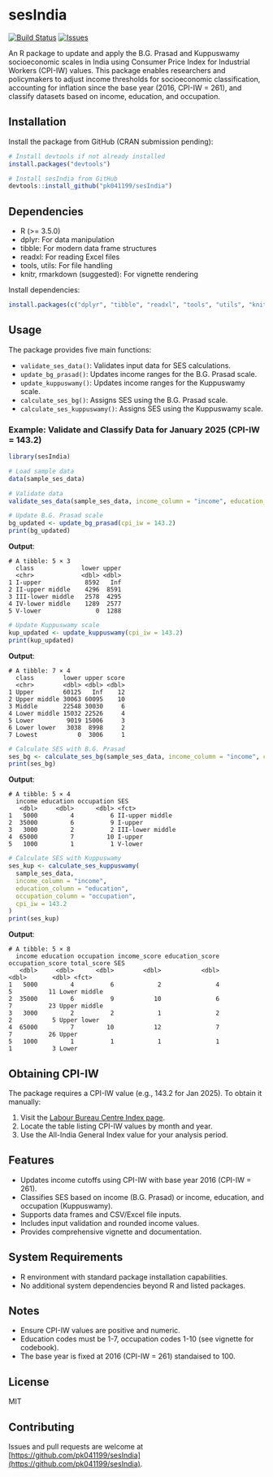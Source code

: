 # sesIndia
[![Build Status](https://github.com/pk041199/sesIndia/actions/workflows/check-standard.yaml/badge.svg)](https://github.com/pk041199/sesIndia/actions)
[![Issues](https://img.shields.io/github/issues/pk041199/sesIndia)](https://github.com/pk041199/sesIndia/issues)

An R package to update and apply the B.G. Prasad and Kuppuswamy socioeconomic scales in India using Consumer Price Index for Industrial Workers (CPI-IW) values. This package enables researchers and policymakers to adjust income thresholds for socioeconomic classification, accounting for inflation since the base year (2016, CPI-IW = 261), and classify datasets based on income, education, and occupation.

## Installation

Install the package from GitHub (CRAN submission pending):

```r
# Install devtools if not already installed
install.packages("devtools")

# Install sesIndia from GitHub
devtools::install_github("pk041199/sesIndia")
```

## Dependencies

- R (>= 3.5.0)
- dplyr: For data manipulation
- tibble: For modern data frame structures
- readxl: For reading Excel files
- tools, utils: For file handling
- knitr, rmarkdown (suggested): For vignette rendering

Install dependencies:

```r
install.packages(c("dplyr", "tibble", "readxl", "tools", "utils", "knitr", "rmarkdown"))
```

## Usage

The package provides five main functions:

- `validate_ses_data()`: Validates input data for SES calculations.
- `update_bg_prasad()`: Updates income ranges for the B.G. Prasad scale.
- `update_kuppuswamy()`: Updates income ranges for the Kuppuswamy scale.
- `calculate_ses_bg()`: Assigns SES using the B.G. Prasad scale.
- `calculate_ses_kuppuswamy()`: Assigns SES using the Kuppuswamy scale.

### Example: Validate and Classify Data for January 2025 (CPI-IW = 143.2)

```r
library(sesIndia)

# Load sample data
data(sample_ses_data)

# Validate data
validate_ses_data(sample_ses_data, income_column = "income", education_column = "education", occupation_column = "occupation")

# Update B.G. Prasad scale
bg_updated <- update_bg_prasad(cpi_iw = 143.2)
print(bg_updated)
```

**Output**:

```
# A tibble: 5 × 3
  class             lower upper
  <chr>             <dbl> <dbl>
1 I-upper            8592   Inf
2 II-upper middle    4296  8591
3 III-lower middle   2578  4295
4 IV-lower middle    1289  2577
5 V-lower               0  1288
```

```r
# Update Kuppuswamy scale
kup_updated <- update_kuppuswamy(cpi_iw = 143.2)
print(kup_updated)
```

**Output**:

```
# A tibble: 7 × 4
  class        lower upper score
  <chr>        <dbl> <dbl> <dbl>
1 Upper        60125   Inf    12
2 Upper middle 30063 60095    10
3 Middle       22548 30030     6
4 Lower middle 15032 22526     4
5 Lower         9019 15006     3
6 Lower lower   3038  8998     2
7 Lowest           0  3006     1
```

```r
# Calculate SES with B.G. Prasad
ses_bg <- calculate_ses_bg(sample_ses_data, income_column = "income", cpi_iw = 143.2)
print(ses_bg)
```

**Output**:

```
# A tibble: 5 × 4
  income education occupation SES              
   <dbl>     <dbl>      <dbl> <fct>            
1   5000         4          6 II-upper middle  
2  35000         6          9 I-upper          
3   3000         2          2 III-lower middle 
4  65000         7         10 I-upper          
5   1000         1          1 V-lower          
```

```r
# Calculate SES with Kuppuswamy
ses_kup <- calculate_ses_kuppuswamy(
  sample_ses_data,
  income_column = "income",
  education_column = "education",
  occupation_column = "occupation",
  cpi_iw = 143.2
)
print(ses_kup)
```

**Output**:

```
# A tibble: 5 × 8
  income education occupation income_score education_score occupation_score total_score SES          
   <dbl>     <dbl>      <dbl>        <dbl>           <dbl>            <dbl>       <dbl> <fct>        
1   5000         4          6            2               4                5          11 Lower middle 
2  35000         6          9           10               6                7          23 Upper middle 
3   3000         2          2            1               2                2           5 Upper lower  
4  65000         7         10           12               7                7          26 Upper        
5   1000         1          1            1               1                1           3 Lower        
```

## Obtaining CPI-IW

The package requires a CPI-IW value (e.g., 143.2 for Jan 2025). To obtain it manually:

1. Visit the [Labour Bureau Centre Index page](https://www.labourbureau.gov.in/centre-index).
2. Locate the table listing CPI-IW values by month and year.
3. Use the All-India General Index value for your analysis period.

## Features

- Updates income cutoffs using CPI-IW with base year 2016 (CPI-IW = 261).
- Classifies SES based on income (B.G. Prasad) or income, education, and occupation (Kuppuswamy).
- Supports data frames and CSV/Excel file inputs.
- Includes input validation and rounded income values.
- Provides comprehensive vignette and documentation.

## System Requirements

- R environment with standard package installation capabilities.
- No additional system dependencies beyond R and listed packages.

## Notes

- Ensure CPI-IW values are positive and numeric.
- Education codes must be 1-7, occupation codes 1-10 (see vignette for codebook).
- The base year is fixed at 2016 (CPI-IW = 261) standaised to 100.

## License

MIT

## Contributing

Issues and pull requests are welcome at [https://github.com/pk041199/sesIndia](https://github.com/pk041199/sesIndia).
 
